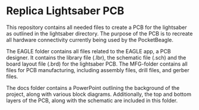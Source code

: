# Replica Lightsaber PCB

This repository contains all needed files to create a PCB for the lightsaber as outlined in the lightsaber directory. The purpose of the PCB is to recreate all hardware connectivity currently being used by the PocketBeagle.

The EAGLE folder contains all files related to the EAGLE app, a PCB designer. It contains the library file (.lbr), the schematic file (.sch) and the board layout file (.brd) for the lightsaber PCB. The MFG-folder contains all files for PCB manufacturing, including assembly files, drill files, and gerber files.

The docs folder contains a PowerPoint outlining the background of the project, along with various block diagrams. Additionally, the top and bottom layers of the PCB, along with the schematic are included in this folder.
